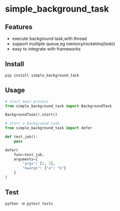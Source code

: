 # simple_background_task  

## Features  
- execute background task,with thread
- support multiple queue,eg memory/rocketmq(todo)
- easy to integrate with frameworks

## Install
```shell script
pip install simple_background_task
```

## Usage
```python
# start main process
from simple_background_task import BackgroundTask

BackgroundTask().start()

# start a background task
from simple_background_task import defer

def test_job():
    pass

defer(
    func=test_job,
    arguments={
        "args": [1, 2],
        "kwargs": {"a": "b"}
    }
)
```

## Test
```shell script
python -m pytest tests
```
